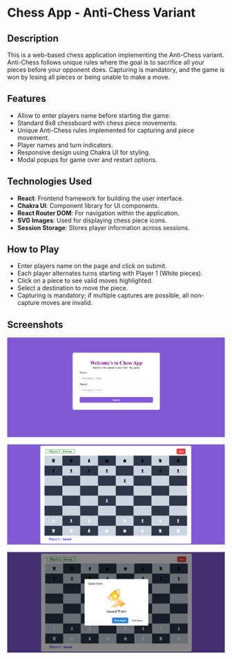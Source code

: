 # Chess App - Anti-Chess Variant

## Description
This is a web-based chess application implementing the Anti-Chess variant. Anti-Chess follows unique rules where the goal is to sacrifice all your pieces before your opponent does. Capturing is mandatory, and the game is won by losing all pieces or being unable to make a move.

## Features
- Allow to enter players name before starting the game.
- Standard 8x8 chessboard with chess piece movements.
- Unique Anti-Chess rules implemented for capturing and piece movement.
- Player names and turn indicators.
- Responsive design using Chakra UI for styling.
- Modal popups for game over and restart options.

## Technologies Used
- **React**: Frontend framework for building the user interface.
- **Chakra UI**: Component library for UI components.
- **React Router DOM**: For navigation within the application.
- **SVG Images**: Used for displaying chess piece icons.
- **Session Storage**: Stores player information across sessions.

## How to Play
- Enter players name on the page and click on submit.
- Each player alternates turns starting with Player 1 (White pieces).
- Click on a piece to see valid moves highlighted.
- Select a destination to move the piece.
- Capturing is mandatory; if multiple captures are possible, all non-capture moves are invalid.

## Screenshots
![Players Page Screenshot](https://github.com/vinaykumar7580/Pice-Tech/blob/main/chess-app/public/chess-app-players.png?raw=true)


![Dashboard Page Screenshot](https://github.com/vinaykumar7580/Pice-Tech/blob/main/chess-app/public/chess-app-dashboard.png?raw=true)


![Game Over Modal](https://github.com/vinaykumar7580/Pice-Tech/blob/main/chess-app/public/chess-app-modal.png?raw=true)